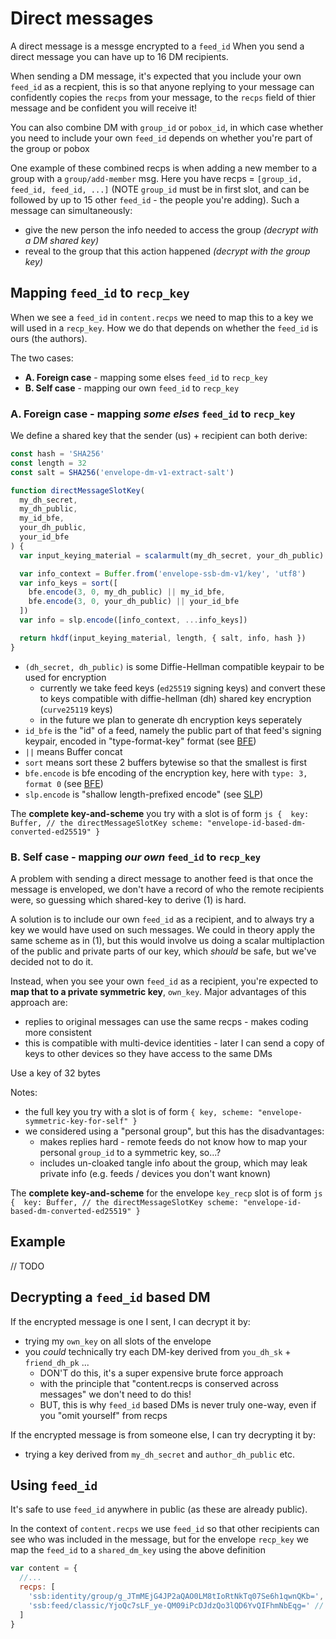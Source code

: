 # Direct messages

A direct message is a messge encrypted to a `feed_id`
When you send a direct message you can have up to 16 DM recipients.

When sending a DM message, it's expected that you include your own `feed_id` as a recpient,
this is so that anyone replying to your message can confidently copies the `recps` from your message,
to the `recps` field of thier message and be confident you will receive it!

You can also combine DM with `group_id` or `pobox_id`, in which case whether you need to include
your own `feed_id` depends on whether you're part of the group or pobox

One example of these combined recps is when adding a new member to a group with a `group/add-member` msg.
Here you have recps = `[group_id, feed_id, feed_id, ...]` (NOTE `group_id` must be in first slot, and can
be followed by up to 15 other `feed_id` - the people you're adding).
Such a message can simultaneously:

- give the new person the info needed to access the group _(decrypt with a DM shared key)_
- reveal to the group that this action happened _(decrypt with the group key)_

## Mapping `feed_id` to `recp_key`

When we see a `feed_id` in `content.recps` we need to map this to a key we will used in a `recp_key`.
How we do that depends on whether the `feed_id` is ours (the authors).

The two cases:

- **A. Foreign case** - mapping some elses `feed_id` to `recp_key`
- **B. Self case** - mapping our own `feed_id` to `recp_key`

### A. Foreign case - mapping _some elses_ `feed_id` to `recp_key`

We define a shared key that the sender (us) + recipient can both derive:

```js
const hash = 'SHA256'
const length = 32
const salt = SHA256('envelope-dm-v1-extract-salt')

function directMessageSlotKey(
  my_dh_secret,
  my_dh_public,
  my_id_bfe,
  your_dh_public,
  your_id_bfe
) {
  var input_keying_material = scalarmult(my_dh_secret, your_dh_public)

  var info_context = Buffer.from('envelope-ssb-dm-v1/key', 'utf8')
  var info_keys = sort([
    bfe.encode(3, 0, my_dh_public) || my_id_bfe,
    bfe.encode(3, 0, your_dh_public) || your_id_bfe
  ])
  var info = slp.encode([info_context, ...info_keys])

  return hkdf(input_keying_material, length, { salt, info, hash })
}
```

- `(dh_secret, dh_public)` is some Diffie-Hellman compatible keypair to be used for encryption
  - currently we take feed keys (`ed25519` signing keys) and convert these to keys compatible with diffie-hellman (dh) shared key encryption (`curve25119` keys)
  - in the future we plan to generate dh encryption keys seperately
- `id_bfe` is the "id" of a feed, namely the public part of that feed's signing keypair, encoded in "type-format-key" format (see [BFE])
- `||` means Buffer concat
- `sort` means sort these 2 buffers bytewise so that the smallest is first
- `bfe.encode` is bfe encoding of the encryption key, here with `type: 3, format 0` (see [BFE])
- `slp.encode` is "shallow length-prefixed encode" (see [SLP])

The **complete key-and-scheme** you try with a slot is of form
    ```js
    { 
      key: Buffer, // the directMessageSlotKey
      scheme: "envelope-id-based-dm-converted-ed25519"
    }
    ```

### B. Self case - mapping _our own_ `feed_id` to `recp_key`

A problem with sending a direct message to another feed is that once the message is enveloped, we don't have a record of
who the remote recipients were, so guessing which shared-key to derive (1) is hard.

A solution is to include our own `feed_id` as a recipient, and to always try a key we would have used on such messages.
We could in theory apply the same scheme as in (1), but this would involve us doing a scalar multiplaction of the public and private parts
of our key, which _should_ be safe, but we've decided not to do it.

Instead, when you see your own `feed_id` as a recipient, you're expected to **map that to a private symmetric key**, `own_key`.
Major advantages of this approach are:

- replies to original messages can use the same recps - makes coding more consistent
- this is compatible with multi-device identities - later I can send a copy of keys to other devices so they have access to the same DMs

Use a key of 32 bytes

Notes:

- the full key you try with a slot is of form `{ key, scheme: "envelope-symmetric-key-for-self" }`
- we considered using a "personal group", but this has the disadvantages:
  - makes replies hard - remote feeds do not know how to map your personal `group_id` to a symmetric key, so...?
  - includes un-cloaked tangle info about the group, which may leak private info (e.g. feeds / devices you don't want known)

The **complete key-and-scheme** for the envelope `key_recp` slot is of form
    ```js
    { 
      key: Buffer, // the directMessageSlotKey
      scheme: "envelope-id-based-dm-converted-ed25519"
    }
    ```

## Example

// TODO

## Decrypting a `feed_id` based DM

If the encrypted message is one I sent, I can decrypt it by:

- trying my `own_key` on all slots of the envelope
- you _could_ technically try each DM-key derived from `you_dh_sk` + `friend_dh_pk` ...
  - DON'T do this, it's a super expensive brute force approach
  - with the principle that "content.recps is conserved across messages" we don't need to do this!
  - BUT, this is why `feed_id` based DMs is never truly one-way, even if you "omit yourself" from recps

If the encrypted message is from someone else, I can try decrypting it by:

- trying a key derived from `my_dh_secret` and `author_dh_public` etc.

## Using `feed_id`

It's safe to use `feed_id` anywhere in public (as these are already public).

In the context of `content.recps` we use `feed_id` so that other recipients can see who
was included in the message, but for the envelope `recp_key` we map the `feed_id` to a `shared_dm_key`
using the above definition

```js
var content = {
  //...
  recps: [
    'ssb:identity/group/g_JTmMEjG4JP2aQAO0LM8tIoRtNkTq07Se6h1qwnQKb=',
    'ssb:feed/classic/YjoQc7sLF_ye-QM09iPcDJdzQo3lQD6YvQIFhmNbEqg=' // << a feed_id
  ]
}
```

[slp]: https://github.com/ssbc/envelope-spec/blob/master/encoding/slp.md
[bfe]: https://github.com/ssb-ngi-pointer/ssb-bfe-spec
